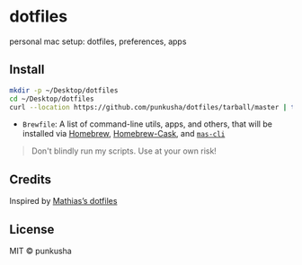 # dotfiles

personal mac setup: dotfiles, preferences, apps


## Install

```sh
mkdir -p ~/Desktop/dotfiles
cd ~/Desktop/dotfiles
curl --location https://github.com/punkusha/dotfiles/tarball/master | tar -xz --strip-components 1 --exclude={.editorconfig,.gitignore,README.md,LICENSE}
```

* `Brewfile`: A list of command-line utils, apps, and others, that will be installed via [Homebrew](https://brew.sh/), [Homebrew-Cask](https://caskroom.github.io/), and [`mas-cli`](https://github.com/mas-cli/mas)


> Don't blindly run my scripts. Use at your own risk!


## Credits

Inspired by [Mathias’s dotfiles](https://github.com/mathiasbynens/dotfiles)


## License

MIT © punkusha
